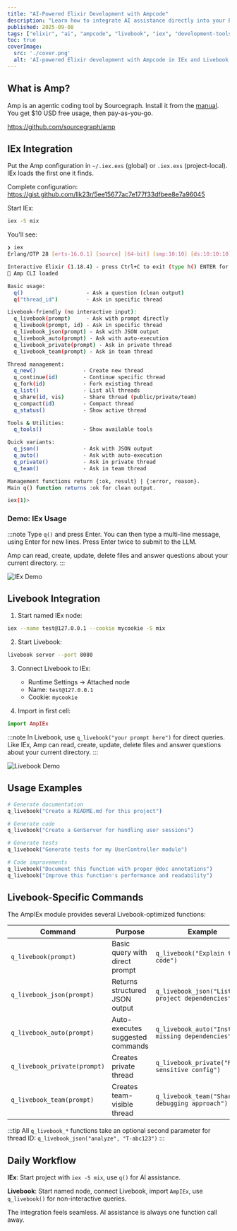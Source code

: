 ```yaml
---
title: "AI-Powered Elixir Development with Ampcode"
description: "Learn how to integrate AI assistance directly into your Elixir workflow using Ampcode in both IEx console and Livebook environments"
published: 2025-09-08
tags: ["elixir", "ai", "ampcode", "livebook", "iex", "development-tools"]
toc: true
coverImage:
  src: './cover.png'
  alt: 'AI-powered Elixir development with Ampcode in IEx and Livebook environments'
---
```

## What is Amp?

Amp is an agentic coding tool by Sourcegraph. Install it from the [manual](https://ampcode.com/manual#install). You get $10 USD free usage, then pay-as-you-go.

https://github.com/sourcegraph/amp


## IEx Integration

Put the Amp configuration in `~/.iex.exs` (global) or `.iex.exs` (project-local). IEx loads the first one it finds.

Complete configuration:
https://gist.github.com/llk23r/5ee15677ac7e177f33dfbee8e7a96045

Start IEx:

```bash
iex -S mix
```

You'll see:

```bash
❯ iex
Erlang/OTP 28 [erts-16.0.1] [source] [64-bit] [smp:10:10] [ds:10:10:10] [async-threads:1] [jit] [dtrace]

Interactive Elixir (1.18.4) - press Ctrl+C to exit (type h() ENTER for help)
🚀 Amp CLI loaded

Basic usage:
  q()                    - Ask a question (clean output)
  q("thread_id")         - Ask in specific thread

Livebook-friendly (no interactive input):
  q_livebook(prompt)     - Ask with prompt directly
  q_livebook(prompt, id) - Ask in specific thread
  q_livebook_json(prompt) - Ask with JSON output
  q_livebook_auto(prompt) - Ask with auto-execution
  q_livebook_private(prompt) - Ask in private thread
  q_livebook_team(prompt) - Ask in team thread

Thread management:
  q_new()               - Create new thread
  q_continue(id)        - Continue specific thread
  q_fork(id)            - Fork existing thread
  q_list()              - List all threads
  q_share(id, vis)      - Share thread (public/private/team)
  q_compact(id)         - Compact thread
  q_status()            - Show active thread

Tools & Utilities:
  q_tools()             - Show available tools

Quick variants:
  q_json()              - Ask with JSON output
  q_auto()              - Ask with auto-execution
  q_private()           - Ask in private thread
  q_team()              - Ask in team thread

Management functions return {:ok, result} | {:error, reason}.
Main q() function returns :ok for clean output.

iex(1)>
```

### Demo: IEx Usage

:::note
Type `q()` and press Enter. You can then type a multi-line message, using Enter for new lines. Press Enter twice to submit to the LLM.

Amp can read, create, update, delete files and answer questions about your current directory.
:::

![IEx Demo](/images/iex-demo.gif)

## Livebook Integration

1. Start named IEx node:
```bash
iex --name test@127.0.0.1 --cookie mycookie -S mix
```

2. Start Livebook:
```bash
livebook server --port 8080
```

3. Connect Livebook to IEx:
   - Runtime Settings → Attached node
   - Name: `test@127.0.0.1`
   - Cookie: `mycookie`

4. Import in first cell:
```elixir
import AmpIEx
```

:::note
In Livebook, use `q_livebook("your prompt here")` for direct queries. Like IEx, Amp can read, create, update, delete files and answer questions about your current directory.
:::

![Livebook Demo](/images/livebook-demo.gif)

## Usage Examples

```elixir
# Generate documentation
q_livebook("Create a README.md for this project")

# Generate code
q_livebook("Create a GenServer for handling user sessions")

# Generate tests
q_livebook("Generate tests for my UserController module")

# Code improvements
q_livebook("Document this function with proper @doc annotations")
q_livebook("Improve this function's performance and readability")
```

## Livebook-Specific Commands

The AmpIEx module provides several Livebook-optimized functions:

| Command | Purpose | Example |
|---------|---------|---------|
| `q_livebook(prompt)` | Basic query with direct prompt | `q_livebook("Explain this code")` |
| `q_livebook_json(prompt)` | Returns structured JSON output | `q_livebook_json("List project dependencies")` |
| `q_livebook_auto(prompt)` | Auto-executes suggested commands | `q_livebook_auto("Install missing dependencies")` |
| `q_livebook_private(prompt)` | Creates private thread | `q_livebook_private("Review sensitive config")` |
| `q_livebook_team(prompt)` | Creates team-visible thread | `q_livebook_team("Share debugging approach")` |

:::tip
All `q_livebook_*` functions take an optional second parameter for thread ID: `q_livebook_json("analyze", "T-abc123")`
:::

## Daily Workflow

**IEx**: Start project with `iex -S mix`, use `q()` for AI assistance.

**Livebook**: Start named node, connect Livebook, import `AmpIEx`, use `q_livebook()` for non-interactive queries.

The integration feels seamless. AI assistance is always one function call away. 